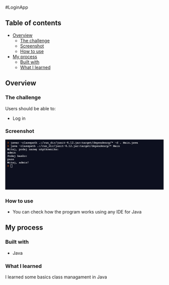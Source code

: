 #LoginApp

## Table of contents

- [Overview](#overview)
  - [The challenge](#the-challenge)
  - [Screenshot](#screenshot)
  - [How to use](#How-to-use)
- [My process](#my-process)
  - [Built with](#built-with)
  - [What I learned](#what-i-learned)
  



## Overview

### The challenge

Users should be able to:

- Log in 

### Screenshot

![](images/screen.jpg)




### How to use

- You can check how the program works using any IDE for Java

## My process

### Built with

- Java





### What I learned

I learned some basics class managament in Java
